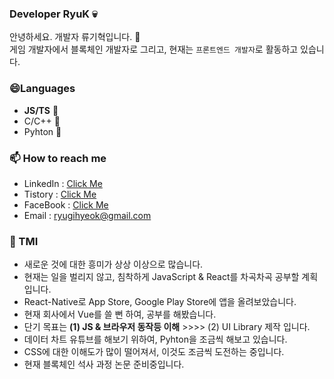 ### Developer RyuK 💀

안녕하세요. 개발자 류기혁입니다. 👋</br>
게임 개발자에서 블록체인 개발자로 그리고, 현재는 `프론트엔드 개발자`로 활동하고 있습니다.</br>

### 😄Languages
- **JS/TS** 🐥
- C/C++ 🐣
- Pyhton 🐤

### 📫 How to reach me
- LinkedIn : [Click Me](https://www.linkedin.com/in/ryuchain/)
- Tistory : [Click Me](https://ryublock.tistory.com/)
- FaceBook : [Click Me](https://www.facebook.com/BlockChainProgrammer)
- Email : ryugihyeok@gmail.com

### 💬 TMI
- 새로운 것에 대한 흥미가 상상 이상으로 많습니다.
- 현재는 일을 벌리지 않고, 침착하게 JavaScript & React를 차곡차곡 공부할 계획입니다.
- React-Native로 App Store, Google Play Store에 앱을 올려보았습니다.
- 현재 회사에서 Vue를 쓸 뻔 하여, 공부를 해봤습니다.
- 단기 목표는 **(1) JS & 브라우저 동작등 이해** >>>> (2) UI Library 제작 입니다.
- 데이터 차트 유튜브를 해보기 위하여, Pyhton을 조금씩 해보고 있습니다.
- CSS에 대한 이해도가 많이 떨어져서, 이것도 조금씩 도전하는 중입니다.
- 현재 블록체인 석사 과정 논문 준비중입니다.
